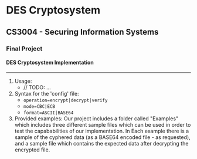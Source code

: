 # DES Cryptosystem
## CS3004 - Securing Information Systems
### Final Project
#### DES Cryptosystem Implementation
---
1. Usage: 
    + // TODO: ...
2. Syntax for the 'config' file:
    + `operation=encrypt|decrypt|verify`
    + `mode=CBC|ECB`
    + `format=ASCII|BASE64`
3. Provided examples:
Our project includes a folder called "Examples" which includes three different sample files which can be used in order to test the capababilities of our implementation. In Each example there is a sample of the cyphered data (as a BASE64 encoded file - as requested), and a sample file which contains the expected data after decrypting the encrypted file.

